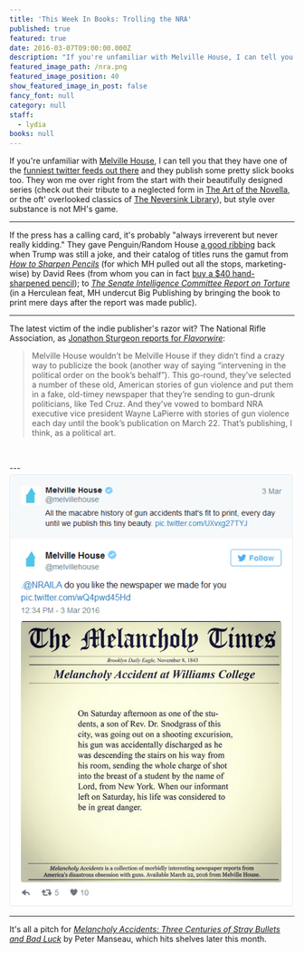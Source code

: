 ```yaml
---
title: 'This Week In Books: Trolling the NRA'
published: true
featured: true
date: 2016-03-07T09:00:00.000Z
description: "If you're unfamiliar with Melville House, I can tell you that they have one of the funniest twitter feeds out there and they publish some pretty slick books too."
featured_image_path: /nra.png
featured_image_position: 40
show_featured_image_in_post: false
fancy_font: null
category: null
staff:
  - lydia
books: null
---
```



If you're unfamiliar with [Melville House](http://www.mhpbooks.com/), I can tell you that they have one of the [funniest twitter feeds out there](https://twitter.com/melvillehouse) and they publish some pretty slick books too. They won me over right from the start with their beautifully designed series (check out their tribute to a neglected form in [The Art of the Novella](http://www.mhpbooks.com/series/the-art-of-the-novella/), or the oft' overlooked classics of [The Neversink Library](http://www.mhpbooks.com/series/the-neversink-library/)), but style over substance is not MH's game.

---

If the press has a calling card, it's probably "always irreverent but never really kidding." They gave Penguin/Random House [a good ribbing](https://twitter.com/i/moments/656111585090543616) back when Trump was still a joke, and their catalog of titles runs the gamut from *[How to Sharpen Pencils](http://www.brooklinebooksmith-shop.com/book/9781612193267)* (for which MH pulled out all the stops, marketing-wise) by David Rees (from whom you can in fact [buy a $40 hand-sharpened pencil](http://www.artisanalpencilsharpening.com/)); to *[The Senate Intelligence Committee Report on Torture](http://www.brooklinebooksmith-shop.com/book/9781612194851)* (in a Herculean feat, MH undercut Big Publishing by bringing the book to print mere days after the report was made public).

---

The latest victim of the indie publisher's razor wit? The National Rifle Association, as [Jonathon Sturgeon reports for *Flavorwire*](http://flavorwire.com/564126/independent-book-publisher-trolls-nra-over-gun-violence?):

> Melville House wouldn’t be Melville House if they didn’t find a crazy way to publicize the book (another way of saying “intervening in the political order on the book’s behalf”). This go-round, they’ve selected a number of these old, American stories of gun violence and put them in a fake, old-timey newspaper that they’re sending to gun-drunk politicians, like Ted Cruz. And they’ve vowed to bombard NRA executive vice president Wayne LaPierre with stories of gun violence each day until the book’s publication on March 22. That’s publishing, I think, as a political art.

&nbsp;

---![full-img](/uploads/versions/untitled-compressor---x----525-797x---.png)

---

It's all a pitch for *[Melancholy Accidents: Three Centuries of Stray Bullets and Bad Luck](http://www.brooklinebooksmith-shop.com/book/9781612195063)* by Peter Manseau, which hits shelves later this month.